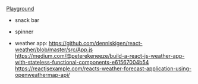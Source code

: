 [Playground](https://react-playground-ad.netlify.com/)

- snack bar
- spinner

- weather app:
  https://github.com/denniskigen/react-weather/blob/master/src/App.js
  https://medium.com/@peterekeneeze/build-a-react-js-weather-app-with-stateless-functional-components-e61567004b54
  https://reactjsexample.com/reacts-weather-forecast-application-using-openweathermap-api/
